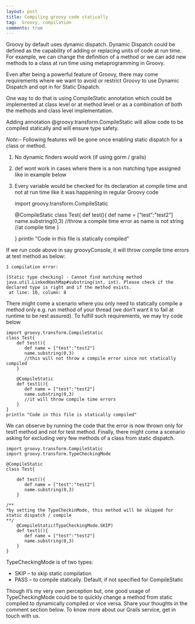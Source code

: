 ```yaml
---
layout: post
title: Compiling groovy code statically
tag:  Groovy, compilation
comments: true
---
```


Groovy by default uses dynamic dispatch. Dynamic Dispatch could be defined as the capability of adding or replacing units of code at run time. For example, we can change the definition of a method or we can add new methods to a class at run time using metaprogramming in Groovy.

Even after being a powerful feature of Groovy, there may come requirements where we want to avoid or restrict Groovy to use Dynamic Dispatch and opt in for Static Dispatch.

One way to do that is using CompileStatic annotation which could be implemented at class level or at method level or as a combination of both the methods and class level implementation.

Adding annotation @groovy.transform.CompileStatic will allow code to be compiled statically and will ensure type safety.

*Note:-* Following features will be gone once enabling static dispatch for a class or method.
 1. No dynamic finders would work (if using gorm / grails)
 2. def wont work in cases where there is a non matching type assigned like in example below
 3. Every variable would be checked for its declaration at compile time and not at run time like it was happening in regular Groovy code
 
     import groovy.transform.CompileStatic
	
	 @CompileStatic
	 class Test{
		 def test(){
			def name = ["test":"test2"]
			name.substring(0,3)
			//throw a compile time error as name is not string
			//at compile time
		 }
	  
	 }
	 println "Code in this file is statically compiled"
 
If we run code above in say groovyConsole, it will throw compile time errors at test method as below:
	
	1 compilation error:
	 
	[Static type checking] - Cannot find matching method java.util.LinkedHashMap#substring(int, int). Please check if the declared type is right and if the method exists.
	 at line: 10, column: 8

There might come a scenario where you only need to statically compile a method only e.g. run method of your thread (we don’t want it to fail at runtime to be rest assured). To fulfill such requirements, we may try code below

	import groovy.transform.CompileStatic
	class Test{
		def test(){
		   def name = ["test":"test2"]
		   name.substring(0,3)
		   //this will not throw a compile error since not statically compiled
		}
	 
		@CompileStatic
		def test1(){
		   def name = ["test":"test2"]
		   name.substring(0,3)
		   //it will throw compile time errors
		}
	}
	println "Code in this file is statically compiled"

We can observe by running the code that the error is now thrown only for test1 method and not for test method.
Finally, there might come a scenario asking for excluding very few methods of a class from static dispatch.

	import groovy.transform.CompileStatic
	import groovy.transform.TypeCheckingMode
 
	@CompileStatic
	class Test{
	 
		def test(){
		   def name = ["test":"test2"]
		   name.substring(0,3)
		}
	 
	/**
	*by setting the TypeCheckinMode, this method will be skipped for static dispatch / compile
	**/
		@CompileStatic(TypeCheckingMode.SKIP)
		def test1(){
		   def name = ["test":"test2"]
		   name.substring(0,3)
		}
	}


TypeCheckingMode is of two types:
- SKIP – to skip static compilation
- PASS – to compile statically. Default, if not specified for CompileStatic

Though it’s my very own perception but, one good usage of TypeCheckingMode could be to quickly change a method from static compiled to dynamically compiled or vice versa.
Share your thoughts in the comment section below. To know more about our Grails service, get in touch with us. 